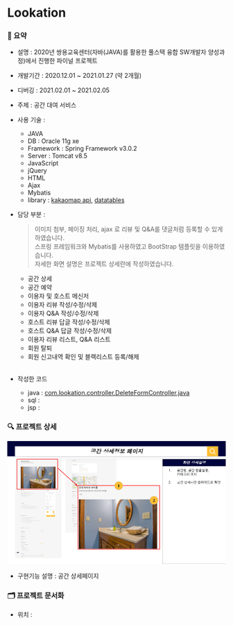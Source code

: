 # Lookation

### 📌 요약

* 설명 : 2020년 쌍용교육센터(자바(JAVA)를 활용한 풀스택 융합 SW개발자 양성과정)에서 진행한 파이널 프로젝트
* 개발기간 : 2020.12.01 ~ 2021.01.27 (약 2개월)
* 디버깅 : 2021.02.01 ~ 2021.02.05
* 주제 : 공간 대여 서비스
* 사용 기술 : 
    - JAVA
    - DB : Oracle 11g xe
    - Framework : Spring Framework v3.0.2
    - Server : Tomcat v8.5
    - JavaScript
    - jQuery
    - HTML
    - Ajax
    - Mybatis
    - library : [kakaomap api](https://developers.kakao.com/product/map),
                [datatables](https://datatables.net/)
* 담당 부분 :
    > 이미지 첨부, 페이징 처리, ajax 로 리뷰 및 Q&A를 댓글처럼 등록할 수 있게 하였습니다.<br/>
    > 스프링 프레임워크와 Mybatis를 사용하였고 BootStrap 템플릿을 이용하였습니다.<br/>
    > 자세한 화면 설명은 프로젝트 상세란에 작성하였습니다.
    - 공간 상세
    - 공간 예약
    - 이용자 및 호스트 메신저
    - 이용자 리뷰 작성/수정/삭제
    - 이용자 Q&A 작성/수정/삭제
    - 호스트 리뷰 답글 작성/수정/삭제
    - 호스트 Q&A 답글 작성/수정/삭제
    - 이용자 리뷰 리스트, Q&A 리스트
    - 회원 탈퇴
    - 회원 신고내역 확인 및 블랙리스트 등록/해제
    <br/> 
    
* 작성한 코드
  - java : 
    [com.lookation.controller.DeleteFormController.java](https://github.com/yyeejj/Spring_Project/blob/main/Lookation/src/com/lookation/controller/DeleteFormController.java)
  - sql : 
  - jsp : 


### 🔍 프로젝트 상세

![대체텍스트](/02.introduction/스토리보드_공간상세01.png)

- 구현기능 설명 : 공간 상세페이지

### 🗂 프로젝트 문서화
- 위치 : 
